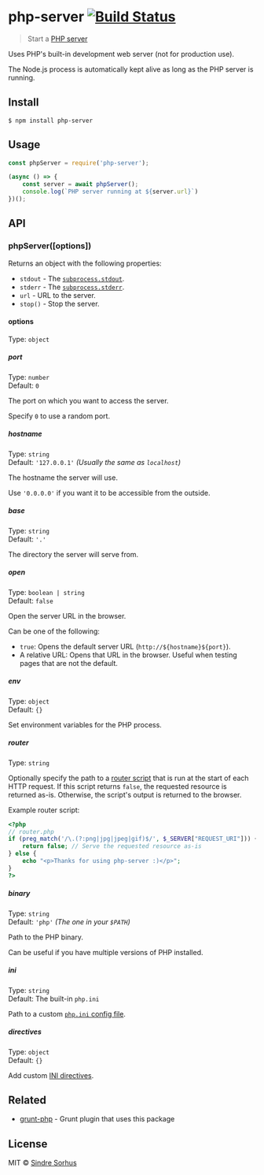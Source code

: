 # php-server [![Build Status](https://travis-ci.com/sindresorhus/php-server.svg?branch=master)](https://travis-ci.com/sindresorhus/php-server)

> Start a [PHP server](https://php.net/manual/en/features.commandline.webserver.php)

Uses PHP's built-in development web server (not for production use).

The Node.js process is automatically kept alive as long as the PHP server is running.


## Install

```
$ npm install php-server
```


## Usage

```js
const phpServer = require('php-server');

(async () => {
	const server = await phpServer();
	console.log(`PHP server running at ${server.url}`)
})();
```


## API

### phpServer([options])

Returns an object with the following properties:

- `stdout` - The [`subprocess.stdout`](https://nodejs.org/api/child_process.html#child_process_subprocess_stdout).
- `stderr` - The [`subprocess.stderr`](https://nodejs.org/api/child_process.html#child_process_subprocess_stderr).
- `url` - URL to the server.
- `stop()` - Stop the server.

#### options

Type: `object`

##### port

Type: `number`<br>
Default: `0`

The port on which you want to access the server.

Specify `0` to use a random port.

##### hostname

Type: `string`<br>
Default: `'127.0.0.1'` *(Usually the same as `localhost`)*

The hostname the server will use.

Use `'0.0.0.0'` if you want it to be accessible from the outside.

##### base

Type: `string`<br>
Default: `'.'`

The directory the server will serve from.

##### open

Type: `boolean | string`<br>
Default: `false`

Open the server URL in the browser.

Can be one of the following:
- `true`: Opens the default server URL (`http://${hostname}${port}`).
- A relative URL: Opens that URL in the browser. Useful when testing pages that are not the default.

##### env

Type: `object`<br>
Default: `{}`

Set environment variables for the PHP process.

##### router

Type: `string`

Optionally specify the path to a [router script](https://php.net/manual/en/features.commandline.webserver.php#example-412) that is run at the start of each HTTP request. If this script returns `false`, the requested resource is returned as-is. Otherwise, the script's output is returned to the browser.

Example router script:

```php
<?php
// router.php
if (preg_match('/\.(?:png|jpg|jpeg|gif)$/', $_SERVER["REQUEST_URI"])) {
	return false; // Serve the requested resource as-is
} else {
	echo "<p>Thanks for using php-server :)</p>";
}
?>
```

##### binary

Type: `string`<br>
Default: `'php'` *(The one in your `$PATH`)*

Path to the PHP binary.

Can be useful if you have multiple versions of PHP installed.

##### ini

Type: `string`<br>
Default: The built-in `php.ini`

Path to a custom [`php.ini` config file](https://php.net/manual/en/ini.php).

##### directives

Type: `object`<br>
Default: `{}`

Add custom [INI directives](https://php.net/manual/en/ini.list.php).


## Related

- [grunt-php](https://github.com/sindresorhus/grunt-php) - Grunt plugin that uses this package


## License

MIT © [Sindre Sorhus](https://sindresorhus.com)
